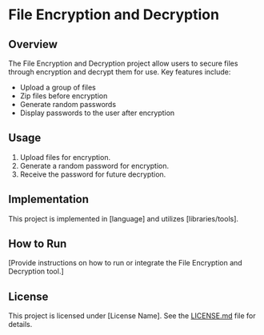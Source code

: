# File Encryption and Decryption

## Overview
The File Encryption and Decryption project allow users to secure files through encryption and decrypt them for use. Key features include:

- Upload a group of files
- Zip files before encryption
- Generate random passwords
- Display passwords to the user after encryption

## Usage
1. Upload files for encryption.
2. Generate a random password for encryption.
3. Receive the password for future decryption.

## Implementation
This project is implemented in [language] and utilizes [libraries/tools].

## How to Run
[Provide instructions on how to run or integrate the File Encryption and Decryption tool.]

## License
This project is licensed under [License Name]. See the [LICENSE.md](LICENSE.md) file for details.

